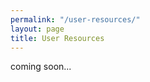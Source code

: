 ```yaml
---
permalink: "/user-resources/"
layout: page
title: User Resources
---
```


<style>
  .bold {
    font-weight: bold;
  }
</style>

<div class="row">
  <div class="col s12 l6">
   coming soon...
  </div>
</div>